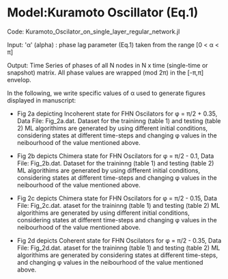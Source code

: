 # Model:Kuramoto Oscillator (Eq.1)

Code: Kuramoto_Oscilator_on_single_layer_regular_network.jl

Input:   'α' (alpha) : phase lag parameter (Eq.1) taken from the range [0 < α < π]

Output: Time Series of phases of all N nodes in N x time (single-time or snapshot) matrix. All phase values are wrapped (mod 2π) in the [-π,π] envelop. 

In the following, we write specific values of α used to generate figures displayed in manuscript:

* Fig 2a depicting Incoherent state for FHN Oscilators for φ = π/2 + 0.35, Data File: Fig_2a.dat. Dataset for the traininng (table 1) and testing (table 2) ML algorithims are generated by using different initial conditions, considering states at different time-steps and changing φ values in the neibourhood of the value mentioned above.

* Fig 2b depicts Chimera state for FHN Oscilators for φ = π/2 - 0.1, Data File: Fig_2b.dat. Dataset for the traininng (table 1) and testing (table 2) ML algorithims are generated by using different initial conditions, considering states at different time-steps and changing φ values in the neibourhood of the value mentioned above.

* Fig 2c depicts Chimera state for FHN Oscilators for φ = π/2 - 0.15, Data File: Fig_2c.dat. ataset for the traininng (table 1) and testing (table 2) ML algorithims are generated by using different initial conditions, considering states at different time-steps and changing φ values in the neibourhood of the value mentioned above.

* Fig 2d depicts Coherent state for FHN Oscilators for φ = π/2 - 0.35, Data File: Fig_2d.dat. ataset for the traininng (table 1) and testing (table 2) ML algorithims are generated by considering states at different time-steps, and changing φ values in the neibourhood of the value mentioned above.
